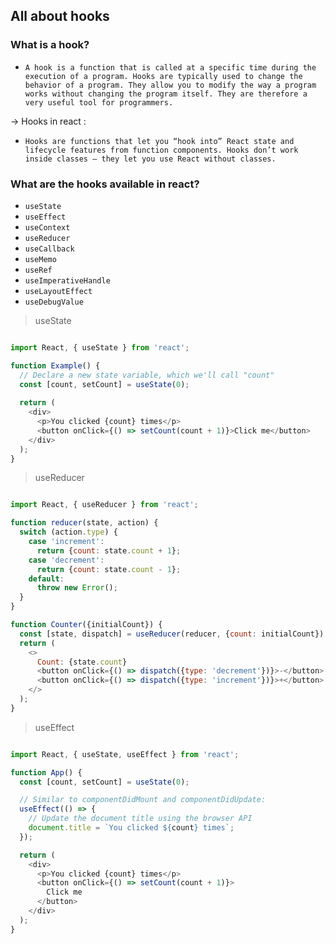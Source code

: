## All about hooks

### What is a hook?

- ```A hook is a function that is called at a specific time during the execution of a program. Hooks are typically used to change the behavior of a program. They allow you to modify the way a program works without changing the program itself. They are therefore a very useful tool for programmers.```

-> Hooks in react :

- ```Hooks are functions that let you “hook into” React state and lifecycle features from function components. Hooks don’t work inside classes — they let you use React without classes.```


### What are the hooks available in react?

- ```useState```
- ```useEffect``` 
- ```useContext``` 
- ```useReducer``` 
- ```useCallback``` 
- ```useMemo``` 
- ```useRef``` 
- ```useImperativeHandle``` 
- ```useLayoutEffect``` 
- ```useDebugValue```


> useState

```js

import React, { useState } from 'react';

function Example() {
  // Declare a new state variable, which we'll call "count"
  const [count, setCount] = useState(0);
  
  return (
    <div>
      <p>You clicked {count} times</p>
      <button onClick={() => setCount(count + 1)}>Click me</button>
    </div>
  );
}

```

> useReducer

```js

import React, { useReducer } from 'react';

function reducer(state, action) {
  switch (action.type) {
    case 'increment':
      return {count: state.count + 1};
    case 'decrement':
      return {count: state.count - 1};
    default:
      throw new Error();
  }
}

function Counter({initialCount}) {
  const [state, dispatch] = useReducer(reducer, {count: initialCount});
  return (
    <>
      Count: {state.count}
      <button onClick={() => dispatch({type: 'decrement'})}>-</button>
      <button onClick={() => dispatch({type: 'increment'})}>+</button>
    </>
  );
}

```

> useEffect

```js

import React, { useState, useEffect } from 'react';

function App() {
  const [count, setCount] = useState(0);

  // Similar to componentDidMount and componentDidUpdate:
  useEffect(() => {
    // Update the document title using the browser API
    document.title = `You clicked ${count} times`;
  });

  return (
    <div>
      <p>You clicked {count} times</p>
      <button onClick={() => setCount(count + 1)}>
        Click me
      </button>
    </div>
  );
}

```

